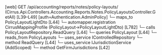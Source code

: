 [web] GET /api/accounting/reports/notes/policy-layouts/  (Cirrus.Api.Controllers.Accounting.Reports.Notes.PolicyLayoutsController.GetAll)  [L39–L49] [auth=Authentication.AdminPolicy]
  └─ maps_to PolicyLayoutLightDto [L44]
    └─ automapper.registration CirrusMappingProfile (PolicyLayout->PolicyLayoutLightDto) [L782]
  └─ calls PolicyLayoutRepository.ReadQuery [L44]
  └─ queries PolicyLayout [L44]
    └─ reads_from PolicyLayouts
  └─ uses_service IControlledRepository<PolicyLayout>
    └─ method ReadQuery [L44]
  └─ uses_service IJurisdictionService (AddScoped)
    └─ method GetFirmJurisdictions [L42]

